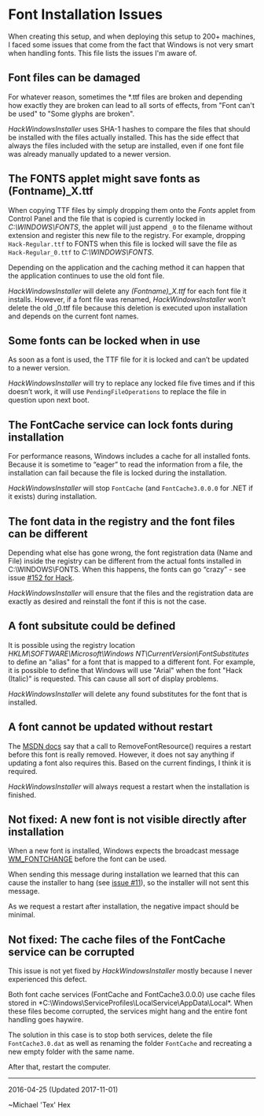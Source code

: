 # Font Installation Issues

When creating this setup, and when deploying this setup to 200+ machines, I faced some issues that come from the fact that Windows is not very smart when handling fonts. This file lists the issues I'm aware of.

## Font files can be damaged

For whatever reason, sometimes the *.ttf files are broken and depending how exactly they are broken can lead to all sorts of effects, from "Font can't be used" to "Some glyphs are broken".

*HackWindowsInstaller* uses SHA-1 hashes to compare the files that should be installed with the files actually installed. This has the side effect that always the files included with the setup are installed, even if one font file was already manually updated to a newer version. 

## The FONTS applet might save fonts as (Fontname)_X.ttf

When copying TTF files by simply dropping them onto the *Fonts* applet from Control Panel and the file that is copied is currently locked in *C:\WINDOWS\FONTS*, the applet will just append `_0` to the filename without extension and register this new file to the registry. For example, dropping `Hack-Regular.ttf` to FONTS when this file is locked will save the file as `Hack-Regular_0.ttf` to *C:\WINDOWS\FONTS*. 

Depending on the application and the caching method it can happen that the application continues to use the old font file.
 
*HackWindowsInstaller* will delete any *(Fontname)_X.ttf* for each font file it installs. However, if a font file was renamed, *HackWindowsInstaller* won’t delete the old _0.ttf file because this deletion is executed upon installation and depends on the current font names.

## Some fonts can be locked when in use

As soon as a font is used, the TTF file for it is locked and can’t be updated to a newer version.

*HackWindowsInstaller* will try to replace any locked file five times and if this doesn’t work, it will use `PendingFileOperations` to replace the file in question upon next boot. 

## The FontCache service can lock fonts during installation

For performance reasons, Windows includes a cache for all installed fonts. Because it is sometime to “eager” to read the information from a file, the installation can fail because the file is locked during the installation.

*HackWindowsInstaller* will stop `FontCache` (and `FontCache3.0.0.0` for .NET if it exists) during installation.

## The font data in the registry and the font files can be different

Depending what else has gone wrong, the font registration data (Name and File) inside the registry can be different from the actual fonts installed in C:\WINDOWS\FONTS. When this happens, the fonts can go “crazy” - see issue [#152 for Hack](https://github.com/chrissimpkins/Hack/issues/152).

*HackWindowsInstaller* will ensure that the files and the registration data are exactly as desired and reinstall the font if this is not the case.

## A font subsitute could be defined

It is possible using the registry location *HKLM\SOFTWARE\Microsoft\Windows NT\CurrentVersion\FontSubstitutes* to define an "alias" for a font that is mapped to a different font. For example, it is possible to define that Windows will use "Arial" when the font "Hack (Italic)" is requested. This can cause all sort of display problems.

*HackWindowsInstaller* will delete any found substitutes for the font that is installed.   

## A font cannot be updated without restart

The [MSDN  docs](https://msdn.microsoft.com/en-us/library/windows/desktop/dd183326%28v=vs.85%29.aspx) say that a call to RemoveFontResource() requires a restart before this font is really removed. However, it does not say anything if updating a font also requires this. Based on the current findings, I think it is required.

*HackWindowsInstaller* will always request a restart when the installation is finished. 

## Not fixed: A new font is not visible directly after installation

When a new font is installed, Windows expects the broadcast message [WM_FONTCHANGE](https://msdn.microsoft.com/en-us/library/windows/desktop/dd145211(v=vs.85).aspx) before the font can be used.

When sending this message during installation we learned that this can cause the installer to hang (see [issue #11](https://github.com/source-foundry/Hack-windows-installer/issues/11)), so the installer will not sent this message.

As we request a restart after installation, the negative impact should be minimal.  

## Not fixed: The cache files of the FontCache service can be corrupted

This issue is not yet fixed by *HackWindowsInstaller* mostly because I never experienced this defect. 

Both font cache services (FontCache and FontCache3.0.0.0) use cache files stored in *C:\Windows\ServiceProfiles\LocalService\AppData\Local\*. When these files become corrupted, the services might hang and the entire font handling goes haywire. 

The solution in this case is to stop both services, delete the file `FontCache3.0.dat` as well as renaming the folder `FontCache` and recreating a new empty folder with the same name. 

After that, restart the computer. 


----------
2016-04-25 (Updated 2017-11-01)

~Michael 'Tex' Hex

